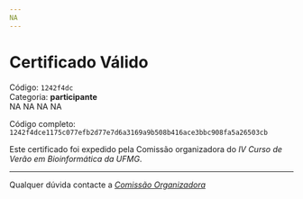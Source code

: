 ```yaml
---
NA
---
```


# Certificado Válido

Código: `1242f4dc`<br>
Categoria: **participante**<br>
NA
NA
NA
NA


Código completo: `1242f4dce1175c077efb2d77e7d6a3169a9b508b416ace3bbc908fa5a26503cb`


Este certificado foi expedido pela Comissão organizadora do *IV Curso de Verão em Bioinformática da UFMG*.

----

Qualquer dúvida contacte a [_Comissão Organizadora_](<mailto:cursobioinfoufmg@gmail.com$subject=[Certificados]>)

